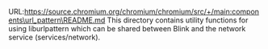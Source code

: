 URL:https://source.chromium.org/chromium/chromium/src/+/main:components\url_pattern\README.md
This directory contains utility functions for using liburlpattern which can be
shared between Blink and the network service (services/network).